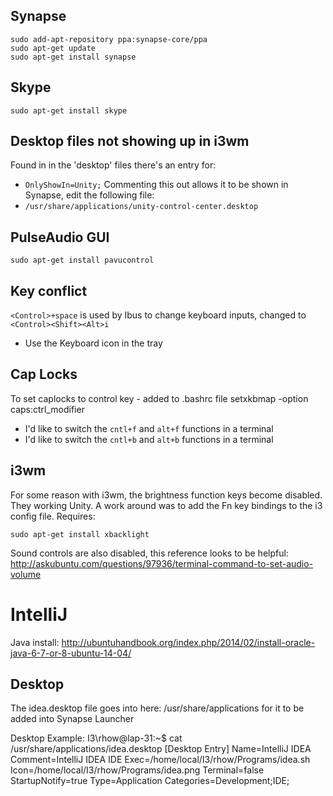 
## Synapse
    sudo add-apt-repository ppa:synapse-core/ppa
	sudo apt-get update
	sudo apt-get install synapse

## Skype 
    sudo apt-get install skype

## Desktop files not showing up in i3wm
Found in in the 'desktop' files there's an entry for:
* `OnlyShowIn=Unity;`
Commenting this out allows it to be shown in Synapse, edit the
following file:
* `/usr/share/applications/unity-control-center.desktop`

## PulseAudio GUI
    sudo apt-get install pavucontrol

## Key conflict
`<Control>+space` is used by Ibus to change keyboard inputs, changed to `<Control><Shift><Alt>i`
* Use the Keyboard icon in the tray

## Cap Locks
To set caplocks to control key - added to .bashrc file
setxkbmap -option caps:ctrl_modifier
* I'd like to switch the `cntl+f` and `alt+f` functions in a terminal
* I'd like to switch the `cntl+b` and `alt+b` functions in a terminal

## i3wm
For some reason with i3wm, the brightness function keys become disabled.  They working Unity.
A work around was to add the Fn key bindings to the i3 config file.  Requires:

    sudo apt-get install xbacklight

Sound controls are also disabled, this reference looks to be helpful:
http://askubuntu.com/questions/97936/terminal-command-to-set-audio-volume

# IntelliJ
Java install: http://ubuntuhandbook.org/index.php/2014/02/install-oracle-java-6-7-or-8-ubuntu-14-04/

## Desktop
The idea.desktop file goes into here: /usr/share/applications for it
to be added into Synapse Launcher 

Desktop Example:
    I3\rhow@lap-31:~$ cat /usr/share/applications/idea.desktop
	[Desktop Entry]
	Name=IntelliJ IDEA
	Comment=IntelliJ IDEA IDE
	Exec=/home/local/I3/rhow/Programs/idea.sh
	Icon=/home/local/I3/rhow/Programs/idea.png
	Terminal=false
	StartupNotify=true
	Type=Application
	Categories=Development;IDE;
